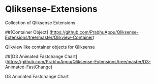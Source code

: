 # Qliksense-Extensions
Collection of Qliksense Extensions

##[Container Object] (https://github.com/PrabhuAppu/Qliksense-Extensions/tree/master/Qlikview-Container)

Qlikview like container objects for Qliksense

##[D3 Animated Fastchange Chart] (https://github.com/PrabhuAppu/Qliksense-Extensions/tree/master/D3-Animated-FastChange)

D3 Animated Fastchange Chart
